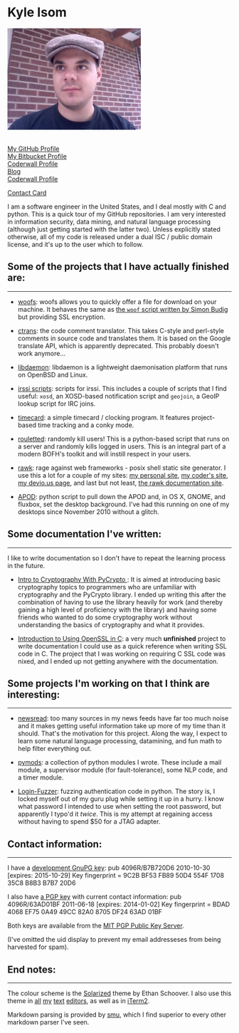 Kyle Isom
=========
<div class="image">
<img src="github_photo.jpg" />
</div>
<br />

<div class="image">
<p><a href="https://github.com/kisom">My GitHub Profile</a>
<br />
<a href="https://bitbucket.org/kisom">My Bitbucket Profile</a>
<br />
<a href="http://coderwall.com/kisom">Coderwall Profile</a>
<br />
<a href="http://www.kyleisom.net/blog">Blog</a>
<br />
<a href="http://coderwall.com/kisom" target="_BLANK">Coderwall Profile</a> </p>
<a href="files/kyle.vcf">Contact Card</a></p>
</div>

I am a software engineer in the United States, and I deal mostly with
C and python. This is a quick tour of my GitHub repositories. I am very 
interested in information security, data mining, and natural language 
processing (although just getting started with the latter two). Unless 
explicitly stated otherwise, all of my code is released under a dual ISC / 
public domain license, and it's up to the user which to follow.

Some of the projects that I have actually finished are:
-------------------------------------------------------
- - -

* [woofs](https://github.com/kisom/woofs): woofs allows you to quickly offer a 
file for download on your machine. It behaves the same as 
[the `woof` script written by Simon Budig](http://www.home.unix-ag.org/simon/woof.html) 
but providing SSL encryption. 

* [ctrans](https://www.github.com/kisom/ctrans): the code comment translator.
This takes C-style and perl-style comments in source code and translates them.
It is based on the Google translate API, which is apparently deprecated. This 
probably doesn't work anymore...

* [libdaemon](https://github.com/kisom/libdaemon): libdaemon is a lightweight 
daemonisation platform that runs on OpenBSD and Linux. 

* [irssi scripts](https://github.com/kisom/irssi-scripts): scripts for irssi. 
This includes a couple of scripts that I find useful: `xosd`, an XOSD-based
notification script and `geojoin`, a GeoIP lookup script for IRC joins.

* [timecard](https://github.com/kisom/timecard): a simple timecard / clocking 
program. It features project-based time tracking and a conky mode.

* [rouletted](https://github.com/kisom/py-rouletted): randomly kill users! This
is a python-based script that runs on a server and randomly kills logged in 
users. This is an integral part of a modern BOFH's toolkit and will instill
respect in your users.

* [rawk](https://github.com/kisom/rawk): rage against web frameworks - posix 
shell static site generator. I use this a lot for a couple of my sites:
[my personal site](http://www.kyleisom.net), 
[my coder's site](http://coder.kyleisom.net), 
[my devio.us page](http://kisom.devio.us), and last but not least,
[the rawk documentation site](http://rawk.brokenlcd.net).

* [APOD](https://github.com/kisom/APOD_py): python script to pull down the APOD 
and, in OS X, GNOME, and fluxbox, set the desktop background. I've had this
running on one of my desktops since November 2010 without a glitch.    


Some documentation I've written:
--------------------------------
- - -
I like to write documentation so I don't have to repeat the learning process 
in the future.

* [Intro to Cryptography With PyCrypto ](https://github.com/kisom/crypto_intro): 
It is aimed at introducing basic cryptography topics to programmers who are 
unfamiliar with cryptography and the PyCrypto library. I ended up writing this
after the combination of having to use the library heavily for work (and 
thereby gaining a high level of proficiency with the library) and having some
friends who wanted to do some cryptography work without understanding the
basics of cryptography and what it provides.

* [Introduction to Using OpenSSL in C](https://github.com/kisom/openssl_guide): 
a very much **unfinished** project to write documentation I could use as a 
quick reference when writing SSL code in C. The project that I was working on
requiring C SSL code was nixed, and I ended up not getting anywhere with the
documentation.


Some projects I'm working on that I think are interesting:
----------------------------------------------------------
- - -

* [newsread](https://github.com/kisom/newsread): too many sources in my news 
feeds have far too much noise and it makes getting useful information take up
more of my time than it should. That's the motivation for this project. Along
the way, I expect to learn some natural language processing, datamining, and
fun math to help filter everything out. 

* [pymods](https://github.com/kisom/pymods): a collection of python modules I 
wrote. These include a mail module, a supervisor module (for fault-tolerance),
some NLP code, and a timer module. 

* [Login-Fuzzer](https://github.com/kisom/Login-Fuzzer): fuzzing authentication 
code in python. The story is, I locked myself out of my guru plug while setting 
it up in a hurry. I know what password I intended to use when setting the root 
password, but apparently I typo'd it *twice*. This is my attempt at regaining 
access without having to spend $50 for a JTAG adapter.     

Contact information:
--------------------
- - -

I have a [development GnuPG key](keys/coder.asc):
   pub   4096R/B7B720D6 2010-10-30 [expires: 2015-10-29]
     Key fingerprint = 9C2B BF53 FB89 50D4 554F  1708 35C8 B8B3 B7B7 20D6

I also have [a PGP key](keys/kyle.asc) with current contact information:
   pub   4096R/63AD01BF 2011-06-18 [expires: 2014-01-02]
      Key fingerprint = BDAD 4068 EF75 0A49 49CC  82A0 8705 DF24 63AD 01BF

Both keys are available from the [MIT PGP Public Key Server](http://pgp.mit.edu).

(I've omitted the uid display to prevent my email addresseses from being
harvested for spam). 

End notes:
----------
- - -

The colour scheme is the [Solarized](http://ethanschoonover.com/solarized) 
theme by Ethan Schoover. I also use this theme in 
[all](https://code.google.com/p/macvim/) 
[my](http://aquamacs.org/) 
[text](http://www.barebones.com/products/textwrangler/index.shtml) 
[editors](http://www.activestate.com/komodo-edit), 
as well
as in [iTerm2](http://www.iterm2.com/).

Markdown parsing is provided by [smu](http://s01.de/~tox/index.cgi/proj_smu),
which I find superior to every other markdown parser I've seen.

